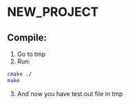 <h1>NEW_PROJECT</h1>

<h2>Compile:</h2>

1. Go to tmp
2. Run:

```bash
cmake ./
make
```

3. And now you have test.out file in tmp
